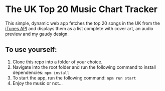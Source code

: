 # The UK Top 20 Music Chart Tracker

This simple, dynamic web app fetches the top 20 songs in the UK from the [iTunes API](https://itunes.apple.com/gb/rss/topsongs/limit=20/json) and displays them as a list complete with cover art, an audio preview and my gaudy design.

## To use yourself:

  1. Clone this repo into a folder of your choice.
  2. Navigate into the root folder and run the following command to install dependencies:
  ```npm install```
  3. To start the app, run the following command: 
  ```npm run start```
  4. Enjoy the music or not...
